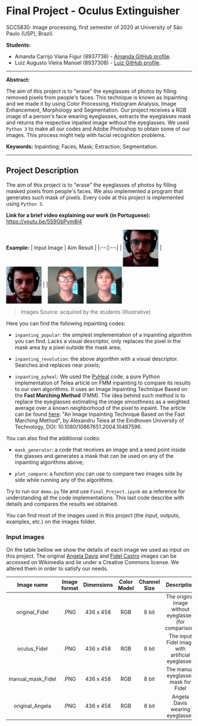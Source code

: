 # Final Project - Oculus Extinguisher
 SCC5830: Image processing, first semester of 2020 at University of São Paulo (USP), Brazil.

**Students:**
* Amanda Carrijo Viana Figur (8937736) - <a href="https://github.com/mandafigura">Amanda GitHub profile</a>.
* Luiz Augusto Vieira Manoel (8937308) - <a href="https://github.com/LuizAVManoel">Luiz GitHub profile</a>.

---


**Abstract:**

The aim of this project is to "erase" the eyeglasses of photos by filling removed pixels from people's faces. This technique is known as Inpainting and we made it by using Color Processing, Histogram Analysis, Image Enhancement, Morphology and Segmentation. Our project receives a RGB image of a person's face wearing eyeglasses, extracts the eyeglasses mask and returns the respective inpaited image without the eyeglasses. We used `Python 3` to make all our codes and Adobe Photoshop to obtain some of our images. This process might help with facial recognition problems.

**Keywords:**
Inpainting; Faces; Mask; Extraction; Segmentation.

---

## Project Description

The aim of this project is to "erase" the eyeglasses of photos by filling masked pixels from people's faces. We also implemented a program that generates such mask of pixels. Every code at this project is implemented using `Python 3`.

**Link for a brief video explaining our work (in Portuguese):** https://youtu.be/5S9GbPym8l4

**Example:**
| Input Image | Aim Result |
|:--:|:--:|
| <img src="/images/00-oculos-1.png" align="center" height="100" > | <img src="/images/00-oculos-2.png" align="center" height="100" > |
|<img src="/images/00-oculos-3.png" align="center" height="100" >| <img src="/images/00-oculos-4.png" align="center" height="100" >|

> Images Source: acquired by the students (Illustrative)

Here you can find the following inpainting codes:

* `inpanting_popular`: the simplest implementation of a inpainting algorithm you can find. Lacks a visual descriptor, only replaces the pixel in the mask area by a pixel outside the mask area;

* `inpanting_revolution`: the above algorithm with a visual descriptor. Searches and replaces near pixels;

* `inpanting_pyheal`: We used the <a title="Code" href="https://github.com/olvb/pyheal" target="_blank" rel="noopener">PyHeal</a> code, a pure Python implementation of Telea article on FMM inpainting to compare its results to our own algorithms. It uses an Image Inpainting Technique Based on the **Fast Marching Method** (FMM). The idea behind such method is to replace the eyeglasses estimating the image smoothness as a weighted average over a known neighborhood of the pixel to inpaint. The article can be found <a title="Article" href="https://www.researchgate.net/publication/238183352_An_Image_Inpainting_Technique_Based_on_the_Fast_Marching_Method" target="_blank" rel="noopener">here</a>: "An Image Inpainting Technique Based on the Fast Marching Method", by Alexandru Telea at the Eindhoven University of Technology, DOI: 10.1080/10867651.2004.10487596.

You can also find the additional codes:

* `mask_generator`: a code that receives an image and a seed point inside the glasses and generates a mask that can be used on any of the inpainting algorithms above;

* `plot_compare`: a function you can use to compare two images side by side while running any of the algorithms.

Try to run our `demo.py` file and use `Final_Project.ipynb` as a reference for understanding all the code implementations. This last code describe with details and compares the results we obtained.

You can find most of the images used in this project (the input, outputs, examples, etc.) on the images folder.


### Input images

On the table bellow we show the details of each image we used as input on this project. The original <a title="Angela" href="https://commons.wikimedia.org/wiki/File:Angela_Davis_%C3%A0_France_Culture_(Palais_de_Tokyo)_(8586327078).jpg" target="_blank" rel="noopener">Angela Davis</a> and <a title="Fidel" href="https://commons.wikimedia.org/wiki/Fidel_Castro#/media/File:Fidel_Castro.jpg" target="_blank" rel="noopener">Fidel Castro</a> images can be accessed on Wikimedia and lie under a Creative Commons license. We altered them in order to satisfy our needs.

| Image name | Image format | Dimensions | Color Model | Channel Size | Description |
|:--:|:--:|:--:|:--:|:--:|:--:|
| original_Fidel | .PNG | 436 x 458 | RGB | 8 bit | The original image without eyeglasses (for comparison) |
| oculus_Fidel | .PNG | 436 x 458 | RGB | 8 bit | The input Fidel image with artificial eyeglasses |
| manual_mask_Fidel | .PNG | 436 x 458 | RGB | 8 bit | The manual eyeglasses mask for Fidel |
| original_Angela | .PNG | 436 x 458 | RGB | 8 bit | Angela Davis wearing eyeglasses |
